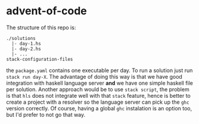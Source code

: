 # advent-of-code

The structure of this repo is:
```
./solutions
  |- day-1.hs
  |- day-2.hs
  |- ...
stack-configuration-files
```

the `package.yaml` contains one executable per day. To run a solution just run `stack run day-X`. The advantage of doing this way is that we have good integration with haskell language server **and** we have one simple haskell file per solution. Another approach would be to use `stack script`, the problem is that `hls` does not integrate well with that `stack` feature, hence is better to create a project with a resolver so the language server can pick up the `ghc` version correctly. Of course, having a global `ghc` instalation is an option too, but I'd prefer to not go that way.

